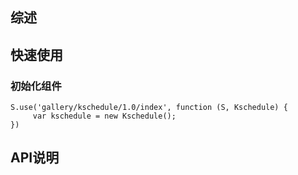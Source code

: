 ## 综述

## 快速使用

### 初始化组件

    S.use('gallery/kschedule/1.0/index', function (S, Kschedule) {
         var kschedule = new Kschedule();
    })

## API说明

